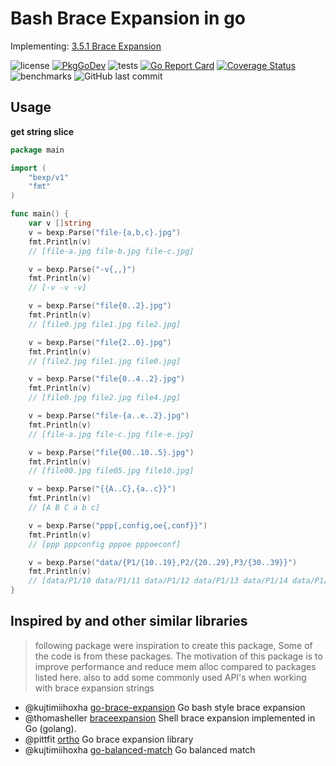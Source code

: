 # Bash Brace Expansion in go

Implementing: [3.5.1 Brace Expansion][bash-be]

![license](https://img.shields.io/github/license/mkungla/bexp)
[![PkgGoDev](https://pkg.go.dev/badge/github.com/mkungla/bexp/v1)](https://pkg.go.dev/github.com/mkungla/bexp/v1)
![tests](https://github.com/mkungla/bexp/workflows/tests/badge.svg)
[![Go Report Card](https://goreportcard.com/badge/github.com/mkungla/bexp)](https://goreportcard.com/report/github.com/mkungla/bexp)
[![Coverage Status](https://coveralls.io/repos/github/mkungla/bexp/badge.svg?branch=main)](https://coveralls.io/github/mkungla/bexp?branch=main)
![benchmarks](https://github.com/mkungla/bexp/workflows/benchmarks/badge.svg)
![GitHub last commit](https://img.shields.io/github/last-commit/mkungla/bexp)
## Usage

**get string slice**
```go
package main

import (
	"bexp/v1"
	"fmt"
)

func main() {
	var v []string
	v = bexp.Parse("file-{a,b,c}.jpg")
	fmt.Println(v)
	// [file-a.jpg file-b.jpg file-c.jpg]

	v = bexp.Parse("-v{,,}")
	fmt.Println(v)
	// [-v -v -v]

	v = bexp.Parse("file{0..2}.jpg")
	fmt.Println(v)
	// [file0.jpg file1.jpg file2.jpg]

	v = bexp.Parse("file{2..0}.jpg")
	fmt.Println(v)
	// [file2.jpg file1.jpg file0.jpg]

	v = bexp.Parse("file{0..4..2}.jpg")
	fmt.Println(v)
	// [file0.jpg file2.jpg file4.jpg]

	v = bexp.Parse("file-{a..e..2}.jpg")
	fmt.Println(v)
	// [file-a.jpg file-c.jpg file-e.jpg]

	v = bexp.Parse("file{00..10..5}.jpg")
	fmt.Println(v)
	// [file00.jpg file05.jpg file10.jpg]

	v = bexp.Parse("{{A..C},{a..c}}")
	fmt.Println(v)
	// [A B C a b c]

	v = bexp.Parse("ppp{,config,oe{,conf}}")
	fmt.Println(v)
	// [ppp pppconfig pppoe pppoeconf]

	v = bexp.Parse("data/{P1/{10..19},P2/{20..29},P3/{30..39}}")
	fmt.Println(v)
	// [data/P1/10 data/P1/11 data/P1/12 data/P1/13 data/P1/14 data/P1/15 data/P1/16 data/P1/17 data/P1/18 data/P1/19 data/P2/20 data/P2/21 data/P2/22 data/P2/23 data/P2/24 data/P2/25 data/P2/26 data/P2/27 data/P2/28 data/P2/29 data/P3/30 data/P3/31 data/P3/32 data/P3/33 data/P3/34 data/P3/35 data/P3/36 data/P3/37 data/P3/38 data/P3/39]
}
```

## Inspired by and other similar libraries

> following package were inspiration to create this package,
> Some of the code is from these packages. The motivation of this package is
> to improve performance and reduce mem alloc compared to packages listed here.
> also to add some commonly used API's when working with brace expansion strings

- @kujtimiihoxha [go-brace-expansion] Go bash style brace expansion
- @thomasheller [braceexpansion] Shell brace expansion implemented in Go (golang).
- @pittfit [ortho] Go brace expansion library
- @kujtimiihoxha [go-balanced-match] Go balanced match

<!-- LINKS -->
[bash-be]: https://www.gnu.org/software/bash/manual/html_node/Brace-Expansion.html
[go-brace-expansion]: https://github.com/kujtimiihoxha/go-brace-expansion
[braceexpansion]: https://github.com/thomasheller/braceexpansion
[ortho]: https://github.com/pittfit/ortho
[go-balanced-match]: https://github.com/kujtimiihoxha/go-balanced-match


[brace-expansion]: https://github.com/kujtimiihoxha/go-balanced-match
